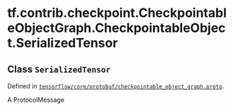 <div itemscope itemtype="http://developers.google.com/ReferenceObject">
<meta itemprop="name" content="tf.contrib.checkpoint.CheckpointableObjectGraph.CheckpointableObject.SerializedTensor" />
<meta itemprop="path" content="Stable" />
</div>

# tf.contrib.checkpoint.CheckpointableObjectGraph.CheckpointableObject.SerializedTensor

## Class `SerializedTensor`





Defined in [`tensorflow/core/protobuf/checkpointable_object_graph.proto`](https://www.tensorflow.org/code/tensorflow/core/protobuf/checkpointable_object_graph.proto).

A ProtocolMessage

